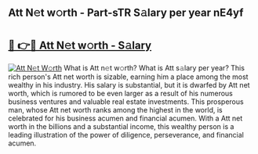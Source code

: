 ## Att N𝚎t w𝚘rth - Part-sTR S𝚊lary per year nE4yf

# <h2><a href="http://gc47vbl.nevu.top/?p=Att">🔗 👉🔴 Att N𝚎t w𝚘rth - S𝚊lary</a></h2>

[![Att N𝚎t W𝚘rth](https://i.imgur.com/Oavwk0R.jpeg)](http://gc47vbl.nevu.top/?p=Att)
What is Att n𝚎t w𝚘rth? What is Att s𝚊lary per year?
This rich person's Att net worth is sizable, earning him a place among the most wealthy in his industry. His salary is substantial, but it is dwarfed by Att net worth, which is rumored to be even larger as a result of his numerous business ventures and valuable real estate investments. This prosperous man, whose Att net worth ranks among the highest in the world, is celebrated for his business acumen and financial acumen. With a Att net worth in the billions and a substantial income, this wealthy person is a leading illustration of the power of diligence, perseverance, and financial acumen.
